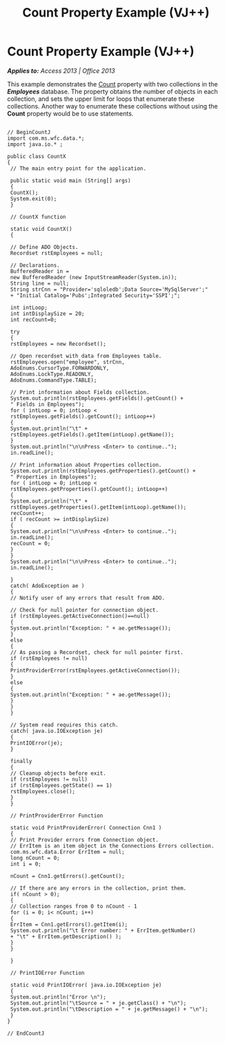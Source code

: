 ﻿---
title: Count Property Example (VJ++)
TOCTitle: Count Property Example (VJ++)
ms:assetid: 749de00a-7530-ea04-558c-34277c4d2f61
ms:mtpsurl: https://msdn.microsoft.com/en-us/library/JJ249478(v=office.15)
ms:contentKeyID: 48545666
ms.date: 09/18/2015
mtps_version: v=office.15
---

# Count Property Example (VJ++)


_**Applies to:** Access 2013 | Office 2013_

This example demonstrates the [Count](count-property-ado.md) property with two collections in the ***Employees*** database. The property obtains the number of objects in each collection, and sets the upper limit for loops that enumerate these collections. Another way to enumerate these collections without using the **Count** property would be to use statements.

``` 
 
// BeginCountJ 
import com.ms.wfc.data.*; 
import java.io.* ; 
 
public class CountX 
{ 
 // The main entry point for the application. 
 
 public static void main (String[] args) 
 { 
 CountX(); 
 System.exit(0); 
 } 
 
 // CountX function 
 
 static void CountX() 
 { 
 
 // Define ADO Objects. 
 Recordset rstEmployees = null; 
 
 // Declarations. 
 BufferedReader in = 
 new BufferedReader (new InputStreamReader(System.in)); 
 String line = null; 
 String strCnn = "Provider='sqloledb';Data Source='MySqlServer';" 
 + "Initial Catalog='Pubs';Integrated Security='SSPI';"; 
 
 int intLoop; 
 int intDisplaySize = 20; 
 int recCount=0; 
 
 try 
 { 
 rstEmployees = new Recordset(); 
 
 // Open recordset with data from Employees table. 
 rstEmployees.open("employee", strCnn, 
 AdoEnums.CursorType.FORWARDONLY, 
 AdoEnums.LockType.READONLY, 
 AdoEnums.CommandType.TABLE); 
 
 // Print information about Fields collection. 
 System.out.println(rstEmployees.getFields().getCount() + 
 " Fields in Employees"); 
 for ( intLoop = 0; intLoop < 
 rstEmployees.getFields().getCount(); intLoop++) 
 { 
 System.out.println("\t" + 
 rstEmployees.getFields().getItem(intLoop).getName()); 
 } 
 System.out.println("\n\nPress <Enter> to continue.."); 
 in.readLine(); 
 
 // Print information about Properties collection. 
 System.out.println(rstEmployees.getProperties().getCount() + 
 " Properties in Employees"); 
 for ( intLoop = 0; intLoop < 
 rstEmployees.getProperties().getCount(); intLoop++) 
 { 
 System.out.println("\t" + 
 rstEmployees.getProperties().getItem(intLoop).getName()); 
 recCount++; 
 if ( recCount >= intDisplaySize) 
 { 
 System.out.println("\n\nPress <Enter> to continue.."); 
 in.readLine(); 
 recCount = 0; 
 } 
 } 
 System.out.println("\n\nPress <Enter> to continue.."); 
 in.readLine(); 
 
 } 
 catch( AdoException ae ) 
 { 
 // Notify user of any errors that result from ADO. 
 
 // Check for null pointer for connection object. 
 if (rstEmployees.getActiveConnection()==null) 
 { 
 System.out.println("Exception: " + ae.getMessage()); 
 } 
 else 
 { 
 // As passing a Recordset, check for null pointer first. 
 if (rstEmployees != null) 
 { 
 PrintProviderError(rstEmployees.getActiveConnection()); 
 } 
 else 
 { 
 System.out.println("Exception: " + ae.getMessage()); 
 } 
 } 
 } 
 
 // System read requires this catch. 
 catch( java.io.IOException je) 
 { 
 PrintIOError(je); 
 } 
 
 finally 
 { 
 // Cleanup objects before exit. 
 if (rstEmployees != null) 
 if (rstEmployees.getState() == 1) 
 rstEmployees.close(); 
 } 
 } 
 
 // PrintProviderError Function 
 
 static void PrintProviderError( Connection Cnn1 ) 
 { 
 // Print Provider errors from Connection object. 
 // ErrItem is an item object in the Connections Errors collection. 
 com.ms.wfc.data.Error ErrItem = null; 
 long nCount = 0; 
 int i = 0; 
 
 nCount = Cnn1.getErrors().getCount(); 
 
 // If there are any errors in the collection, print them. 
 if( nCount > 0); 
 { 
 // Collection ranges from 0 to nCount - 1 
 for (i = 0; i< nCount; i++) 
 { 
 ErrItem = Cnn1.getErrors().getItem(i); 
 System.out.println("\t Error number: " + ErrItem.getNumber() 
 + "\t" + ErrItem.getDescription() ); 
 } 
 } 
 
 } 
 
 // PrintIOError Function 
 
 static void PrintIOError( java.io.IOException je) 
 { 
 System.out.println("Error \n"); 
 System.out.println("\tSource = " + je.getClass() + "\n"); 
 System.out.println("\tDescription = " + je.getMessage() + "\n"); 
 } 
} 
 
// EndCountJ 
```


